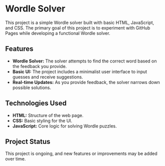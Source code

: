 # Wordle Solver

This project is a simple Wordle solver built with basic HTML, JavaScript, and CSS. The primary goal of this project is to experiment with GitHub Pages while developing a functional Wordle solver.

## Features

- **Wordle Solver:** The solver attempts to find the correct word based on the feedback you provide.
- **Basic UI:** The project includes a minimalist user interface to input guesses and receive suggestions.
- **Real-time Updates:** As you provide feedback, the solver narrows down possible solutions.

## Technologies Used

- **HTML:** Structure of the web page.
- **CSS:** Basic styling for the UI.
- **JavaScript:** Core logic for solving Wordle puzzles.

## Project Status

This project is ongoing, and new features or improvements may be added over time.
